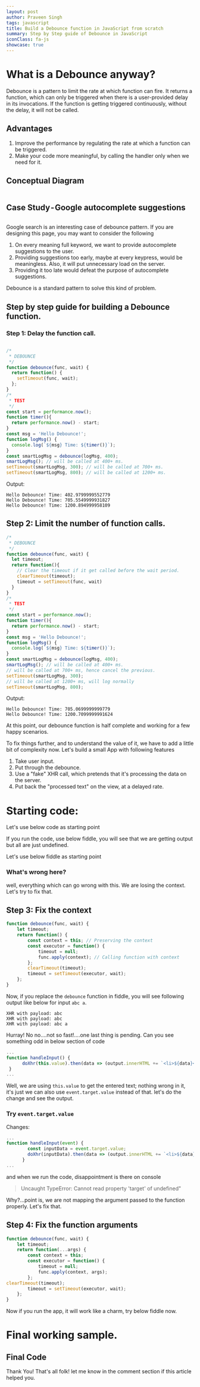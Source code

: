 ```yaml
---
layout: post
author: Praveen Singh
tags: javascript
title: Build a Debounce function in JavaScript from scratch
summary: Step by Step guide of Debounce in JavaScript
iconClass: fa-js
showcase: true
---
```



# What is a Debounce anyway?
Debounce is a pattern to limit the rate at which function can fire. It returns a function, which can only be triggered when there is a user-provided delay in its invocations. If the function is getting triggered continuously, without the delay, it will not be called.

## Advantages
1. Improve the performance by regulating the rate at which a function can be triggered.
1. Make your code more meaningful, by calling the handler only when we need for it.

## Conceptual Diagram
<img src="/assets/post-images/debounce-architecure.png" alt="" />

## Case Study - Google autocomplete suggestions

<img src="/assets/post-images/debounce-google.png" alt="" />


Google search is an interesting case of debounce pattern. If you are designing this page, you may want to consider the following

1. On every meaning full keyword, we want to provide autocomplete suggestions to the user.
1. Providing suggestions too early, maybe at every keypress, would be meaningless. Also, it will put unnecessary load on the server.
1. Providing it too late would defeat the purpose of autocomplete suggestions.

Debounce is a standard pattern to solve this kind of problem.

## Step by step guide for building a Debounce function.

### Step 1: Delay the function call.


```js

/*
 * DEBOUNCE
 */
function debounce(func, wait) {
  return function() {
    setTimeout(func, wait);
  };
}
/*
 * TEST
 */
const start = performance.now();
function timer(){
  return performance.now() - start;
}
const msg = 'Hello Debounce!';
function logMsg() {
  console.log(`${msg} Time: ${timer()}`);
}
const smartLogMsg = debounce(logMsg, 400);
smartLogMsg(); // will be called at 400+ ms.
setTimeout(smartLogMsg, 300); // will be called at 700+ ms.
setTimeout(smartLogMsg, 800); // will be called at 1200+ ms.
```

Output: 

```console
Hello Debounce! Time: 402.9799999552779
Hello Debounce! Time: 705.5549999931827
Hello Debounce! Time: 1200.894999958109
```

## Step 2: Limit the number of function calls.

```js
/*
 * DEBOUNCE
 */
function debounce(func, wait) {
  let timeout;
  return function(){
    // Clear the timeout if it get called before the wait period.
    clearTimeout(timeout);
    timeout = setTimeout(func, wait)
  }
}
/*
 * TEST
 */
const start = performance.now();
function timer(){
  return performance.now() - start;
}
const msg = 'Hello Debounce!';
function logMsg() {
  console.log(`${msg} Time: ${timer()}`);
}
const smartLogMsg = debounce(logMsg, 400);
smartLogMsg(); // will be called at 400+ ms.
// will be called at 700+ ms, hence cancel the previous.
setTimeout(smartLogMsg, 300);
// will be called at 1200+ ms, will log normally
setTimeout(smartLogMsg, 800);

```

Output:

```console
Hello Debounce! Time: 705.0699999999779 
Hello Debounce! Time: 1200.7099999991624 

```

At this point, our debounce function is half complete and working for a few happy scenarios. 

To fix things further, and to understand the value of it, we have to add a little bit of complexity now.
Let's build a small App with following features

1. Take user input.
1. Put through the debounce.
1. Use a "fake" XHR call, which pretends that it's processing the data on the server.
1. Put back the "processed text" on the view, at a delayed rate.

# Starting code:
Let's use below code as starting point
<script async src="//jsfiddle.net/ipraveen/f9am6xeo/embed/html/"></script>

If you run the code, use below fiddle, you will see that we are getting output but all are just undefined.

Let's use below fiddle as starting point

<script async src="//jsfiddle.net/ipraveen/f9am6xeo/embed/result/"></script>


### What's wrong here?
well, everything which can go wrong with this. We are losing the context. Let's try to fix that.

## Step 3: Fix the context

```js
function debounce(func, wait) {
    let timeout;
    return function() {
        const context = this; // Preserving the context
        const executor = function() {
            timeout = null;
            func.apply(context); // Calling function with context
        };
        clearTimeout(timeout);
        timeout = setTimeout(executor, wait);
    };
}
```


Now, if you replace the `debounce` function in fiddle, you will see following output like below for input `abc a`.

```console
XHR with payload: abc
XHR with payload: abc
XHR with payload: abc a
```

Hurray!
No no….not so fast!….one last thing is pending. Can you see something odd in below section of code

```js
...
function handleInput() {
      doXhr(this.value).then(data => (output.innerHTML += `<li>${data}</li>`));
 }
...

```
Well, we are using `this.value` to get the entered text; nothing wrong in it, it's just we can also use `event.target.value` instead of that. let's do the change and see the output.

### Try `event.target.value`

Changes:
```js
...
function handleInput(event) {
        const inputData = event.target.value;
        doXhr(inputData).then(data => (output.innerHTML += `<li>${data}</li>`));
      }
...
```
and when we run the code, disappointment is there on console

>  Uncaught TypeError: Cannot read property 'target' of undefined"

Why?…point is, we are not mapping the argument passed to the function properly. Let's fix that.

## Step 4: Fix the function arguments

```js
function debounce(func, wait) {
    let timeout;
    return function(...args) {
        const context = this;
        const executor = function() {
            timeout = null;
            func.apply(context, args);
        };
clearTimeout(timeout);
        timeout = setTimeout(executor, wait);
    };
}

```
Now if you run the app, it will work like a charm, try below fiddle now.

# Final working sample.

<script async src="//jsfiddle.net/ipraveen/bhjd7cx5/embed/result/"></script>

## Final Code

<script async src="//jsfiddle.net/ipraveen/bhjd7cx5/embed/html/"></script>


Thank You!
That's all folk! let me know in the comment section if this article helped you.
